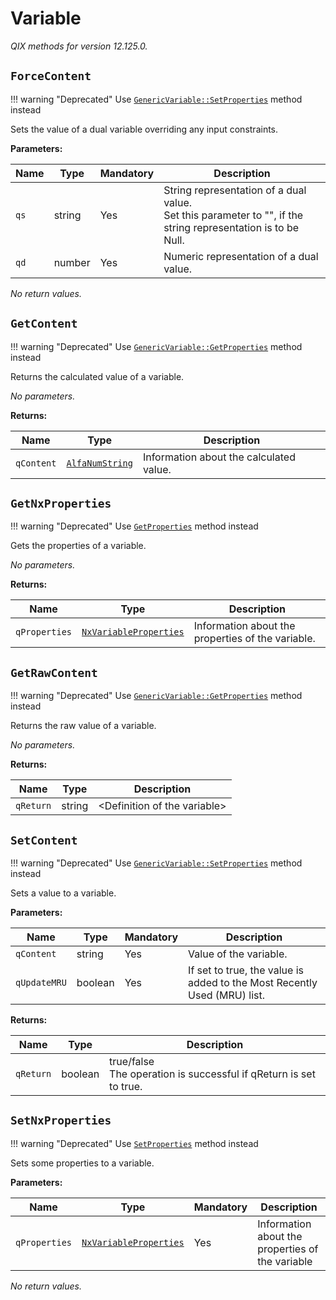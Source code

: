 <!-- markdownlint-disable -->
# Variable

_QIX methods for version 12.125.0._

## `ForceContent`

!!! warning "Deprecated"
    Use [`GenericVariable::SetProperties`](./qix-engine-genericvariable.md#setproperties) method instead

Sets the value of a dual variable overriding any input constraints.

**Parameters:**

| Name | Type | Mandatory | Description |
| ---- | ---- | --------- | ----------- |
| `qs` | string | Yes | String representation of a dual value.<br>Set this parameter to "", if the string representation is to be Null. |
| `qd` | number | Yes | Numeric representation of a dual value. |

_No return values._

## `GetContent`

!!! warning "Deprecated"
    Use [`GenericVariable::GetProperties`](./qix-engine-genericvariable.md#getproperties) method instead

Returns the calculated value of a variable.

_No parameters._

**Returns:**

| Name | Type | Description |
| ---- | ---- | ----------- |
| `qContent` | [`AlfaNumString`](./qix-engine-definitions.md#alfanumstring) | Information about the calculated value. |

## `GetNxProperties`

!!! warning "Deprecated"
    Use [`GetProperties`](./qix-engine-genericvariable.md#getproperties) method instead

Gets the properties of a variable.

_No parameters._

**Returns:**

| Name | Type | Description |
| ---- | ---- | ----------- |
| `qProperties` | [`NxVariableProperties`](./qix-engine-definitions.md#nxvariableproperties) | Information about the properties of the variable. |

## `GetRawContent`

!!! warning "Deprecated"
    Use [`GenericVariable::GetProperties`](./qix-engine-genericvariable.md#getproperties) method instead

Returns the raw value of a variable.

_No parameters._

**Returns:**

| Name | Type | Description |
| ---- | ---- | ----------- |
| `qReturn` | string | &lt;Definition of the variable&gt; |

## `SetContent`

!!! warning "Deprecated"
    Use [`GenericVariable::SetProperties`](./qix-engine-genericvariable.md#setproperties) method instead

Sets a value to a variable.

**Parameters:**

| Name | Type | Mandatory | Description |
| ---- | ---- | --------- | ----------- |
| `qContent` | string | Yes | Value of the variable. |
| `qUpdateMRU` | boolean | Yes | If set to true, the value is added to the Most Recently Used (MRU) list. |

**Returns:**

| Name | Type | Description |
| ---- | ---- | ----------- |
| `qReturn` | boolean | true/false<br>The operation is successful if qReturn is set to true. |

## `SetNxProperties`

!!! warning "Deprecated"
    Use [`SetProperties`](./qix-engine-genericvariable.md#setproperties) method instead

Sets some properties to a variable.

**Parameters:**

| Name | Type | Mandatory | Description |
| ---- | ---- | --------- | ----------- |
| `qProperties` | [`NxVariableProperties`](./qix-engine-definitions.md#nxvariableproperties) | Yes | Information about the properties of the variable |

_No return values._
